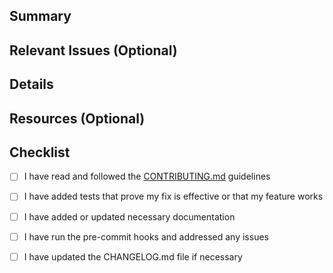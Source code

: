 ## Summary
<!-- Provide a brief summary of the changes in this pull request -->

## Relevant Issues (Optional)
<!-- List any related issues that this pull request addresses or closes -->
<!-- Use the GitHub syntax to link issues: Closes #123, Addresses #456 -->

## Details
<!-- Provide a more detailed explanation of the changes made -->
<!-- Include any important implementation details or design decisions -->

## Resources (Optional)
<!-- Include any relevant links, documentation, or screenshots that may be helpful for reviewers -->

## Checklist
<!-- Mark the following checklist items as completed by replacing [ ] with [x] -->
- [ ] I have read and followed the [CONTRIBUTING.md](../CONTRIBUTING.md) guidelines
- [ ] I have added tests that prove my fix is effective or that my feature works
- [ ] I have added or updated necessary documentation
- [ ] I have run the pre-commit hooks and addressed any issues
- [ ] I have updated the CHANGELOG.md file if necessary

